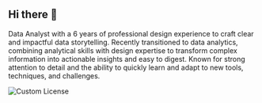 ## Hi there 👋

Data Analyst with a 6 years of professional design experience to craft clear and impactful data storytelling. Recently transitioned to data analytics, combining analytical skills with design expertise to transform complex information into actionable insights and easy to digest. Known for strong attention to detail and the ability to quickly learn and adapt to new tools, techniques, and challenges.


![Custom License](https://img.shields.io/badge/License-Customized-brightgreen.svg)

<!--
**glenvj-j/glenvj-j** is a ✨ _special_ ✨ repository because its `README.md` (this file) appears on your GitHub profile.

Here are some ideas to get you started:

- 🔭 I’m currently working on ...
- 🌱 I’m currently learning ...
- 👯 I’m looking to collaborate on ...
- 🤔 I’m looking for help with ...
- 💬 Ask me about ...
- 📫 How to reach me: ...
- 😄 Pronouns: ...
- ⚡ Fun fact: ...
-->
